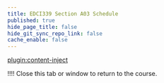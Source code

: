 ```yaml
---
title: EDCI339 Section A03 Schedule
published: true
hide_page_title: false
hide_git_sync_repo_link: false
cache_enable: false
---
```



[plugin:content-inject](../home/topic-01/_important-reminders)

!!!! Close this tab or window to return to the course.

<!---
[plugin:content-inject](../home/topic-02/_important-reminders)
[plugin:content-inject](../home/topic-03/_important-reminders)
[plugin:content-inject](../home/topic-04/_important-reminders)
--->
